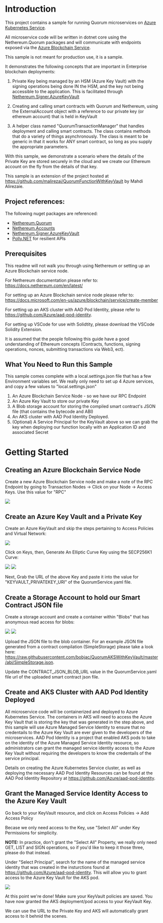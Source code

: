 # Introduction 
This project contains a sample for running Quorum microservices on [Azure Kubernetes Service](https://docs.microsoft.com/en-us/azure/aks/intro-kubernetes).

All microservice code will be written in dotnet core using the Nethereum.Quorum packages and will communicate with endpoints exposed via the [Azure Blockchain Service](https://azure.microsoft.com/en-ca/services/blockchain-service/).

This sample is not meant for production use, it is a sample.

It demonstrates the following concepts that are important in Enterprise blockchain deployments:
1. Private Key being managed by an HSM (Azure Key Vault) with the signing operations being done IN the HSM, and the key not being accessible to the application. This is facilitated through [Nethereum.Signer.AzureKeyVault](https://www.nuget.org/packages/Nethereum.Signer.AzureKeyVault/)

2. Creating and calling smart contracts with Quorum and Nethereum, using the ExternalAccount object with a reference to our private key (or ethereum account) that is held in KeyVault

3. A helper class named "QuorumTransactionManager" that handles deployment and calling smart contracts. The class contains methods that do a variety of things asynchronously. The class is meant to be generic in that it works for ANY smart contract, so long as you supply the appropriate parameters.

With this sample, we demonstrate a scenario where the details of the Private Key are stored securely in the cloud and we create our Ethereum account on the fly from the details of that key. 

This sample is an extension of the project hosted at https://github.com/malirezai/QuorumFunctionWithKeyVault by Mahdi Alirezaie.

## Project references:

The following nuget packages are referenced: 

- [Nethereum.Quorum](https://www.nuget.org/packages/Nethereum.Quorum/)
- [Nethereum.Accounts](https://www.nuget.org/packages/Nethereum.Accounts/)
- [Nethereum.Signer.AzureKeyVault](https://www.nuget.org/packages/Nethereum.Signer.AzureKeyVault/)
- [Polly.NET](https://www.nuget.org/packages/Polly/) for resilient APIs

## Prerequisites

This readme will not walk you through using Nethereum or setting up an Azure Blockchain service node. 

For Nethereum documentation please refer to: https://docs.nethereum.com/en/latest/

For setting up an Azure Blockchain service node please refer to: https://docs.microsoft.com/en-us/azure/blockchain/service/create-member

For setting up an AKS cluster with AAD Pod Identity, please refer to https://github.com/Azure/aad-pod-identity.

For setting up VSCode for use with Solidtity, please download the VSCode Solidity Extension.

It is assumed that the people following this guide have a good understanding of Ethereum concepts (Contracts, functions, signing operations, nonces, submitting transactions via Web3, ect).

## What You Need to Run this Sample

This sample comes complete with a local.settings.json file that has a few Environment variables set. We really only need to set up 4 Azure services, and copy a few values to "local.settings.json"

1. An Azure Blockchain Service Node - so we have our RPC Endpoint
2. An Azure Key Vault to store our private Key 
3. A Blob storage account for storing the compiled smart contract's JSON file (that contains the bytecode and ABI)
4. An AKS cluster with AAD Pod Identity Deployed.
5. (Optional) A Service Principal for the KeyVault above so we can grab the key when deploying our function locally with an Application ID and associated Secret

# Getting Started

## Creating an Azure Blockchain Service Node 

Create a new Azure Blockchain Service node and make a note of the RPC Endpoint by going to Transaction Nodes -> Click on your Node -> Access Keys. Use this value for "RPC"

![](img/abs.png)

## Create an Azure Key Vault and a Private Key

Create an Azure KeyVault and skip the steps pertaining to Access Policies and Virtual Network: 

![](img/kv1.png)

Click on Keys, then, Generate An Elliptic Curve Key using the SECP256K1 Curve:

![](img/kv2.png)
![](img/kv3.png)

Next, Grab the URL of the above Key and paste it into the value for "KEYVAULT_PRIVATEKEY_URI" of the QuorumService.yaml file.

## Create a Storage Account to hold our Smart Contract JSON file

Create a storage account and create a container within "Blobs" that has anonymous read access for blobs:

![](img/blob1.png)
![](img/blob2.png)

Upload the JSON file to the blob container. For an example JSON file generated from a contract compilation (SimpleStorage) please take a look here: https://raw.githubusercontent.com/bobjac/QuorumAKSWithKeyVault/master/abi/SimpleStorage.json.

Update the CONTRACT_JSON_BLOB_URL value in the QuorumService.yaml file url of the uploaded smart contract json file.

## Create and AKS Cluster with AAD Pod Identity Deployed

All microservice code will be containerized and deployed to Azure Kubernetes Service. The containers in AKS will need to access the Azure Key Vault that is storing the key that was generated in the step above, and this sample will use Azure Managed Service Identity to ensure that no credentails to the Azure Key Vault are ever given to the developers of the microservices. AAD Pod Identity is a project that enabled AKS pods to take on the identity of the Azure Managed Service Identity resource, so administrators can grant the managed service identity access to the Azure Key Vault without requiring the developers to know the credentails of the service principal.

Details on creating the Azure Kubernetes Service cluster, as well as deploying the necessary AAD Pod Identity Resources can be found at the AAD Pod Identity Repository at https://github.com/Azure/aad-pod-identity.

## Grant the Managed Service Identity Access to the Azure Key Vault

Go back to your KeyVault resource, and click on Access Policies -> Add Access Policy

Becase we only need access to the Key, use "Select All" under Key Permissions for simplicity. 

**NOTE:** In practice, don't grant the "Select All" Property, we really only need GET, LIST and SIGN operations, so if you'd like to keep it those three, please do that instead. 

Under "Select Principal", search for the name of the managed service identity that was created in the insturctions found at https://github.com/Azure/aad-pod-identity. This will allow you to grant access to the Azure Key Vault for the AKS pod.

![](img/kv4.png)

At this point we're done! Make sure your KeyVault policies are saved. You have now granted the AKS deployment/pod access to your KeyVault Key. 

We can use the URL to the Private Key and AKS will automatically grant access to it behnid the scenes. 